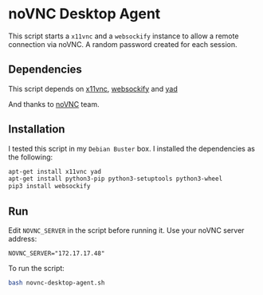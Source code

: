 noVNC Desktop Agent
===================
This script starts a `x11vnc` and a `websockify` instance to allow a remote
connection via noVNC. A random password created for each session.

## Dependencies
This script depends on [x11vnc](http://www.karlrunge.com/x11vnc/),
[websockify](https://github.com/novnc/websockify) and
[yad](https://github.com/v1cont/yad)

And thanks to [noVNC](https://github.com/novnc/noVNC) team.

## Installation
I tested this script in my `Debian Buster` box. I installed the dependencies as
the following:

```bash
apt-get install x11vnc yad
apt-get install python3-pip python3-setuptools python3-wheel
pip3 install websockify
```

## Run
Edit `NOVNC_SERVER` in the script before running it. Use your noVNC server
address:

```
NOVNC_SERVER="172.17.17.48"
```


To run the script:

```bash
bash novnc-desktop-agent.sh
```
